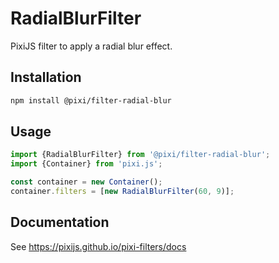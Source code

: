 # RadialBlurFilter

PixiJS filter to apply a radial blur effect.

## Installation

```bash
npm install @pixi/filter-radial-blur
```

## Usage

```js
import {RadialBlurFilter} from '@pixi/filter-radial-blur';
import {Container} from 'pixi.js';

const container = new Container();
container.filters = [new RadialBlurFilter(60, 9)];
```

## Documentation

See https://pixijs.github.io/pixi-filters/docs
